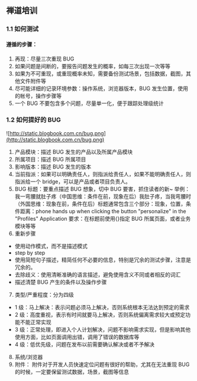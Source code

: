 ## 禅道培训

### 1.1 如何测试

#### 遵循的步骤：

1. 再现：尽量三次重现 BUG
2. 如果问题是间断的，要报告问题发生的概率，如每三次出现一次等等
3. 如果为不可重现，或重现概率未知，需要备份测试场景，包括数据，截图，其他文件附件等
4. 尽可能详细的记录环境参数：操作系统，浏览器版本，BUG 发生位置，使用的帐号，操作步骤等
5. 一个 BUG 不要包含多个问题，尽量单一化，便于跟踪处理级统计

### 1.2 如何提好的 BUG

![http://static.blogbook.com.cn/bug.png](http://static.blogbook.com.cn/bug.png)

1. 产品模块：描述 BUG 发生的产品以及所属产品模块
2. 所属项目：描述 BUG 所属项目
3. 影响版本：描述 BUG 发生的版本
4. 当前指派：如果可以明确责任人，则指派给责任人，如果不能明确责任人，则指派给一个 bridge，可以是产品或者项目负责人。
5. BUG 标题：要重点描述 BUG 想象，切中 BUG 要害，抓住读者的新~ 举例：我一弯腰就肚子疼（中国思维：条件在前，现象在后）我肚子疼，当我弯腰时（外国思维：现象在前，条件在后）标题通常包含三个部分：现象，位置，条件距离：phone hands up when clicking the button "personalize" in the "Profiles" Application 要求：在标题前使用{}指定 BUG 所属页面，或者业务模块等等
6. 重新步骤
  - 使用动作模式，而不是描述模式
  - step by step
  - 使用简短句子描述，精简任何不必要的信息，特别是冗余的测试步骤，注意是冗余的。
  - 去除歧义：使用清晰准确的语言描述，避免使用含义不同或者相反的词汇
  - 描述清楚 BUG 产生的条件以及操作步骤
7. 类型/严重程度：分为四级
  - 1 级：马上解决：表示问题必须马上解决，否则系统根本无法达到预定的需求
  - 2 级：高度重视，表示有时间就要马上解决，否则系统偏离需求较大或预定功能不能正常实现
  - 3 级：正常处理，即进入个人计划解决，问题不影响需求实现，但是影响其他使用方面，比如页面调用出错，调用了错误的数据库等
  - 4 级：低优先级，问题在发布以前需要确认解决或者不予解决
8. 系统/浏览器
9. 附件： 附件对于开发人员快速定位问题有很好的帮助，尤其在无法重现 BUG 的时候，一定要保留测试数据，场景，截图等信息
